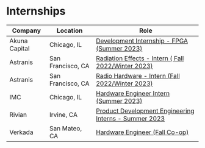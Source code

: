# Internships

| Company | Location | Role |
| --- | --- | --- |
| Akuna Capital | Chicago, IL | [Development Internship - FPGA (Summer 2023)](https://akunacapital.com/job-details?gh_jid=4272847) |
| Astranis | San Francisco, CA | [Radiation Effects - Intern ( Fall 2022/Winter 2023)](https://jobs.lever.co/astranis/ca63e3fa-8386-4563-ab41-cd1bb6b8fdda) |
| Astranis | San Francisco, CA | [Radio Hardware - Intern (Fall 2022/Winter 2023)](https://jobs.lever.co/astranis/6efdf927-4c2f-4221-8f48-d3d4a2264df1) |
| IMC | Chicago, IL | [Hardware Engineer Intern (Summer 2023)](https://imc.wd5.myworkdayjobs.com/en-US/IMC_USA/job/Hardware-Engineer-Intern----Summer-2023_REQ-01960-1) |
| Rivian | Irvine, CA | [Product Development Engineering Interns - Summer 2023](https://boards.greenhouse.io/rivian/jobs/5199457003) |
| Verkada | San Mateo, CA | [Hardware Engineer (Fall Co-op)](https://jobs.lever.co/verkada/ca071837-f877-4211-9903-0a4ef5ed4cc5) |
